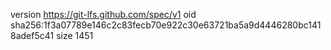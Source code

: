 version https://git-lfs.github.com/spec/v1
oid sha256:1f3a07789e146c2c83fecb70e922c30e63721ba5a9d4446280bc1418adef5c41
size 1451
